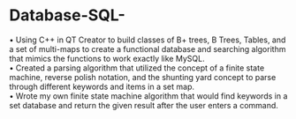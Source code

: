 # Database-SQL-

•	Using C++ in QT Creator to build classes of B+ trees, B Trees, Tables, and a set of multi-maps to create a functional database and searching algorithm that mimics the functions to work exactly like MySQL. <br />
•	Created a parsing algorithm that utilized the concept of a finite state machine, reverse polish notation, and the shunting yard concept to parse through different keywords and items in a set map. <br />
•	Wrote my own finite state machine algorithm that would find keywords in a set database and return the given result after the user enters a command.
